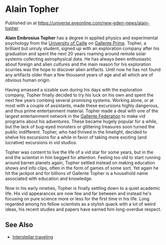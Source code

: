 # Alain Topher
Published on  at https://universe.eveonline.com/new-eden-news/alain-topher

**Alain Embrosius Topher** has a degree in applied physics and experimental psychology from the [University of Caille](3yrFWFSjOxnFu1GTFhudTM) on [Gallente Prime](41JbD6M3Keq024T44ULv7a). Topher, a brilliant but unruly student, signed up with an exploration company after his graduation and spent the next 20 years roaming around remote solar systems collecting astrophysical data. He has always been enthusiastic about foreign and alien cultures and the main reason for his exploration scurries was the hope to discover alien artifacts. Until now he has not found any artifacts older than a few thousand years of age and all which are of obvious human origin.

Having amassed a sizable sum during his days with the exploration company, Topher finally decided to try his luck on his own and spent the next few years combing several promising systems. Working alone, or at most with a couple of assistants, made these excursions highly dangerous, and thus prime entertainment material. Topher made a deal with one of the largest entertainment network in the [Gallente Federation](4bufc5OaK80rlo20Pez6gK) to make vid programs about his adventures. These became hugely popular for a while, but the lack of bug-eyed monsters or glittering treasures soon turned the public indifferent. Topher, who had thrived in the limelight, decided to shelve his excursions for a while in favor of taking more exciting (and lucrative) excursions in vid studios.

Topher was content to live the life of a vid star for some years, but in the end the scientist in him begged for attention. Feeling too old to start running around barren planets again, Topher settled instead on making education shows and info clips, often in the form of games of some sort. Yet again he hit the jackpot and for billions of Gallente Topher is a household name associated with education and knowledge.

Now in his early nineties, Topher is finally settling down to a quiet academic life. His vid appearances are now few and far between and instead he's focusing on pure science more or less for the first time in his life. Long regarded among his fellow scientists as a stylish quack with a lot of weird ideas, his recent studies and papers have earned him long-overdue respect.

See Also
--------

-   [Interstellar traveling](1u0PE6hhhvdHlflIDkfHYz)
